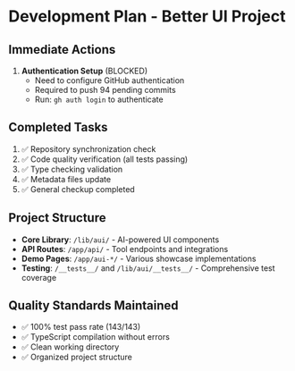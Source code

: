 # Development Plan - Better UI Project

## Immediate Actions
1. **Authentication Setup** (BLOCKED)
   - Need to configure GitHub authentication
   - Required to push 94 pending commits
   - Run: `gh auth login` to authenticate

## Completed Tasks
1. ✅ Repository synchronization check
2. ✅ Code quality verification (all tests passing)
3. ✅ Type checking validation
4. ✅ Metadata files update
5. ✅ General checkup completed

## Project Structure
- **Core Library**: `/lib/aui/` - AI-powered UI components
- **API Routes**: `/app/api/` - Tool endpoints and integrations
- **Demo Pages**: `/app/aui-*/` - Various showcase implementations
- **Testing**: `/__tests__/` and `/lib/aui/__tests__/` - Comprehensive test coverage

## Quality Standards Maintained
- ✅ 100% test pass rate (143/143)
- ✅ TypeScript compilation without errors
- ✅ Clean working directory
- ✅ Organized project structure
